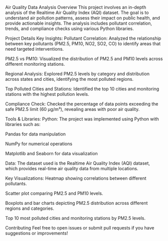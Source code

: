 Air Quality Data Analysis Overview This project involves an in-depth analysis of the Realtime Air Quality Index (AQI) dataset. The goal is to understand air pollution patterns, assess their impact on public health, and provide actionable insights. The analysis includes pollutant correlation, trends, and compliance checks using various Python libraries.

Project Details Key Insights: Pollutant Correlation: Analyzed the relationship between key pollutants (PM2.5, PM10, NO2, SO2, CO) to identify areas that need targeted interventions.

PM2.5 vs PM10: Visualized the distribution of PM2.5 and PM10 levels across different monitoring stations.

Regional Analysis: Explored PM2.5 levels by category and distribution across states and cities, identifying the most polluted regions.

Top Polluted Cities and Stations: Identified the top 10 cities and monitoring stations with the highest pollution levels.

Compliance Check: Checked the percentage of data points exceeding the safe PM2.5 limit (60 µg/m³), revealing areas with poor air quality.

Tools & Libraries: Python: The project was implemented using Python with libraries such as:

Pandas for data manipulation

NumPy for numerical operations

Matplotlib and Seaborn for data visualization

Data: The dataset used is the Realtime Air Quality Index (AQI) dataset, which provides real-time air quality data from multiple locations.

Key Visualizations: Heatmap showing correlations between different pollutants.

Scatter plot comparing PM2.5 and PM10 levels.

Boxplots and bar charts depicting PM2.5 distribution across different regions and categories.

Top 10 most polluted cities and monitoring stations by PM2.5 levels.



Contributing Feel free to open issues or submit pull requests if you have suggestions or improvements!
